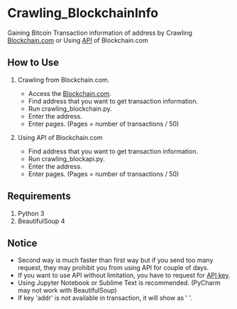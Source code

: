 # Crawling_BlockchainInfo

Gaining Bitcoin Transaction information of address by Crawling [Blockchain.com](https://www.blockchain.com/explorer) or Using [API](https://www.blockchain.com/api) of Blockchain.com

## How to Use
1. Crawling from Blockchain.com.
    - Access the [Blockchain.com](https://www.blockchain.com/explorer).
    - Find address that you want to get transaction information.
    - Run crawling_blockchain.py.
    - Enter the address.
    - Enter pages. 
    (Pages = number of transactions / 50)
  
2. Using API of Blockchain.com
    - Find address that you want to get transaction information.
    - Run crawling_blockapi.py.
    - Enter the address.
    - Enter pages.
    (Pages = number of transactions / 50)

## Requirements
1. Python 3
2. BeautifulSoup 4

## Notice
- Second way is much faster than first way but if you send too many request, they may prohibit you from using API for couple of days.
- If you want to use API without limitation, you have to request for [API key](https://api.blockchain.info/customer/signup).
- Using Jupyter Notebook or Sublime Text is recommended. (PyCharm may not work with BeautifulSoup)
- If key 'addr' is not available in transaction, it will show as ' '.
